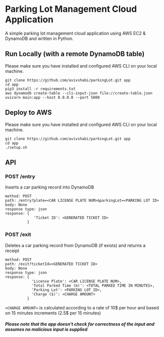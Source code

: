 # Parking Lot Management Cloud Application
A simple parking lot management cloud application using AWS EC2 & DynamoDB and written in Python.  

## Run Locally (with a remote DynamoDB table)

Please make sure you have installed and configured AWS CLI on your local machine.  

```
git clone https://github.com/avivshabi/parkingLot.git app  
cd app
pip3 install -r requirements.txt
aws dynamodb create-table --cli-input-json file://create-table.json
uvicorn main:app --host 0.0.0.0 --port 5000
```

## Deploy to AWS

Please make sure you have installed and configured AWS CLI on your local machine.  

```
git clone https://github.com/avivshabi/parkingLot.git app  
cd app
./setup.sh
```

## API
### POST /entry  

Inserts a car parking record into DynamoDB
```
method: POST
path: /entry?plate=<CAR LICENSE PLATE NUM>&parkingLot=<PARKING LOT ID>
body: None
response type: json
response: { 
             'Ticket ID': <GENERATED TICKET ID>
          }
```

### POST /exit  

Deletes a car parking record from DynamoDB (if exists) and returns a receipt
```
method: POST
path: /exit?ticketId=<GENERATED TICKET ID>
body: None
response type: json
response: {
            'License Plate': <CAR LICENSE PLATE NUM>,
            'Total Parked Time (m)': <TOTAL PARKED TIME IN MINUTES>,
            'Parking Lot': <PARKING LOT ID>,
            'Charge ($)': <CHARGE AMOUNT>
          }
```

```<CHARGE AMOUNT>``` is calculated according to a rate of 10$ per hour and based on 15 minutes increments (2.5$ per 15 minutes)

##### Please note that the app doesn't check for correctness of the input and assumes no malicious input is supplied